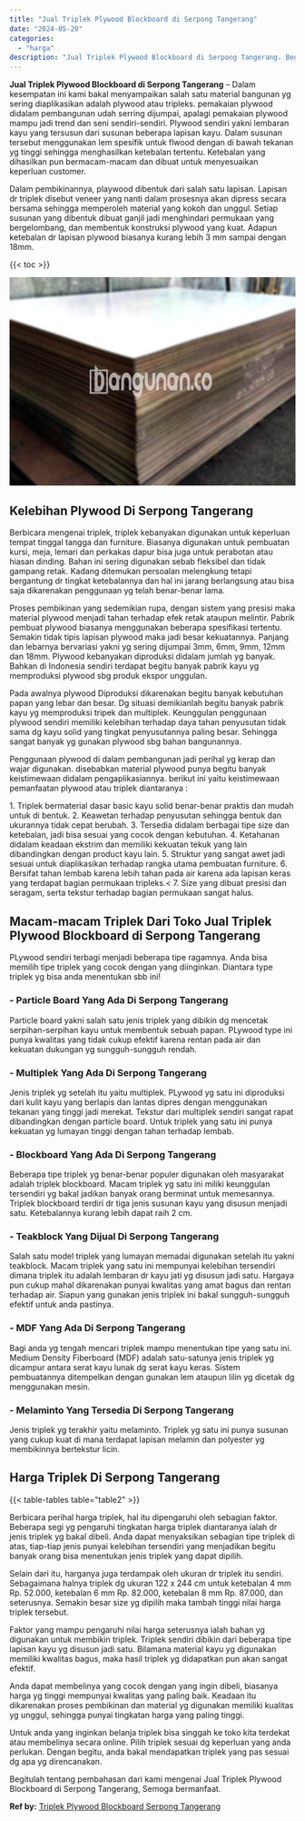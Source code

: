 ```yaml
---
title: "Jual Triplek Plywood Blockboard di Serpong Tangerang"
date: "2024-05-20"
categories: 
  - "harga"
description: "Jual Triplek Plywood Blockboard di Serpong Tangerang. Begitulah tentang pembahasan dari kami mengenai Jual Triplek Plywood Blockboard di Serpong Tangerang, S..."
---
```


**Jual Triplek Plywood Blockboard di Serpong Tangerang** – Dalam kesempatan ini kami bakal menyampaikan salah satu material bangunan yg sering diaplikasikan adalah plywood atau tripleks. pemakaian plywood didalam pembangunan udah serring dijumpai, apalagi pemakaian plywood mampu jadi trend dan seni sendiri-sendiri. Plywood sendiri yakni lembaran kayu yang tersusun dari susunan beberapa lapisan kayu. Dalam susunan tersebut menggunakan lem spesifik untuk flwood dengan di bawah tekanan yg tinggi sehingga menghasilkan ketebalan tertentu. Ketebalan yang dihasilkan pun bermacam-macam dan dibuat untuk menyesuaikan keperluan customer.

Dalam pembikinannya, playwood dibentuk dari salah satu lapisan. Lapisan dr triplek disebut veneer yang nanti dalam prosesnya akan dipress secara bersama sehingga memperoleh material yang kokoh dan unggul. Setiap susunan yang dibentuk dibuat ganjil jadi menghindari permukaan yang bergelombang, dan membentuk konstruksi plywood yang kuat. Adapun ketebalan dr lapisan plywood biasanya kurang lebih 3 mm sampai dengan 18mm.

{{< toc >}}

![Jual Triplek Plywood Blockboard di Serpong Tangerang](/images/jual-triplek-murah-25.png)

## Kelebihan Plywood Di Serpong Tangerang

Berbicara mengenai triplek, triplek kebanyakan digunakan untuk keperluan tempat tinggal tangga dan furniture. Biasanya digunakan untuk pembuatan kursi, meja, lemari dan perkakas dapur bisa juga untuk perabotan atau hiasan dinding. Bahan ini sering digunakan sebab fleksibel dan tidak gampang retak. Kadang ditemukan persoalan melengkung tetapi bergantung dr tingkat ketebalannya dan hal ini jarang berlangsung atau bisa saja dikarenakan penggunaan yg telah benar-benar lama.

Proses pembikinan yang sedemikian rupa, dengan sistem yang presisi maka material plywood menjadi tahan terhadap efek retak ataupun melintir. Pabrik pembuat plywood biasanya menggunakan beberapa spesifikasi tertentu. Semakin tidak tipis lapisan plywood maka jadi besar kekuatannya. Panjang dan lebarnya bervariasi yakni yg sering dijumpai 3mm, 6mm, 9mm, 12mm dan 18mm. Plywood kebanyakan diproduksi didalam jumlah yg banyak. Bahkan di Indonesia sendiri terdapat begitu banyak pabrik kayu yg memproduksi plywood sbg produk ekspor unggulan.

Pada awalnya plywood Diproduksi dikarenakan begitu banyak kebutuhan papan yang lebar dan besar. Dg situasi demikianlah begitu banyak pabrik kayu yg memproduksi tripek dan multiplek. Keunggulan penggunaan plywood sendiri memiliki kelebihan terhadap daya tahan penyusutan tidak sama dg kayu solid yang tingkat penyusutannya paling besar. Sehingga sangat banyak yg gunakan plywood sbg bahan bangunannya.

Penggunaan plywood di dalam pembangunan jadi perihal yg kerap dan wajar digunakan. disebabkan material plywood punya begitu banyak keistimewaan didalam pengaplikasiannya. berikut ini yaitu keistimewaan pemanfaatan plywood atau triplek diantaranya :

1\. Triplek bermaterial dasar basic kayu solid benar-benar praktis dan mudah untuk di bentuk. 2. Keawetan terhadap penyusutan sehingga bentuk dan ukurannya tidak cepat berubah. 3. Tersedia didalam berbagai tipe size dan ketebalan, jadi bisa sesuai yang cocok dengan kebutuhan. 4. Ketahanan didalam keadaan ekstrim dan memiliki kekuatan tekuk yang lain dibandingkan dengan product kayu lain. 5. Struktur yang sangat awet jadi sesuai untuk diaplikasikan terhadap rangka utama pembuatan furniture. 6. Bersifat tahan lembab karena lebih tahan pada air karena ada lapisan keras yang terdapat bagian permukaan tripleks.< 7. Size yang dibuat presisi dan seragam, serta tekstur terhadap bagian permukaan sangat halus.

## Macam-macam Triplek Dari Toko Jual Triplek Plywood Blockboard di Serpong Tangerang

PLywood sendiri terbagi menjadi beberapa tipe ragamnya. Anda bisa memilih tipe triplek yang cocok dengan yang diinginkan. Diantara type triplek yg bisa anda menentukan sbb ini!

### \- Particle Board Yang Ada Di Serpong Tangerang

Particle board yakni salah satu jenis triplek yang dibikin dg mencetak serpihan-serpihan kayu untuk membentuk sebuah papan. PLywood type ini punya kwalitas yang tidak cukup efektif karena rentan pada air dan kekuatan dukungan yg sungguh-sungguh rendah.

### \- Multiplek Yang Ada Di Serpong Tangerang

Jenis triplek yg setelah itu yaitu multiplek. PLywood yg satu ini diproduksi dari kulit kayu yang berlapis dan lantas dipres dengan menggunakan tekanan yang tinggi jadi merekat. Tekstur dari multiplek sendiri sangat rapat dibandingkan dengan particle board. Untuk triplek yang satu ini punya kekuatan yg lumayan tinggi dengan tahan terhadap lembab.

### \- Blockboard Yang Ada Di Serpong Tangerang

Beberapa tipe triplek yg benar-benar populer digunakan oleh masyarakat adalah triplek blockboard. Macam triplek yg satu ini miliki keunggulan tersendiri yg bakal jadikan banyak orang berminat untuk memesannya. Triplek blockboard terdiri dr tiga jenis susunan kayu yang disusun menjadi satu. Ketebalannya kurang lebih dapat raih 2 cm.

### \- Teakblock Yang Dijual Di Serpong Tangerang

Salah satu model triplek yang lumayan memadai digunakan setelah itu yakni teakblock. Macam triplek yang satu ini mempunyai kelebihan tersendiri dimana triplek itu adalah lembaran dr kayu jati yg disusun jadi satu. Hargaya pun cukup mahal dikarenakan punyai kwalitas yang amat bagus dan rentan terhadap air. Siapun yang gunakan jenis triplek ini bakal sungguh-sungguh efektif untuk anda pastinya.

### \- MDF Yang Ada Di Serpong Tangerang

Bagi anda yg tengah mencari triplek mampu menentukan tipe yang satu ini. Medium Density Fiberboard (MDF) adalah satu-satunya jenis triplek yg dicampur antara serat kayu lunak dg serat kayu keras. Sistem pembuatannya ditempelkan dengan gunakan lem ataupun lilin yg dicetak dg menggunakan mesin.

### \- Melaminto Yang Tersedia Di Serpong Tangerang

Jenis triplek yg terakhir yaitu melaminto. Triplek yg satu ini punya susunan yang cukup kuat di mana terdapat lapisan melamin dan polyester yg membikinnya bertekstur licin.

## Harga Triplek Di Serpong Tangerang

{{< table-tables table="table2" >}}

Berbicara perihal harga triplek, hal itu dipengaruhi oleh sebagian faktor. Beberapa segi yg pengaruhi tingkatan harga triplek diantaranya ialah dr jenis triplek yg bakal dibeli. Anda dapat menyaksikan sebagian tipe triplek di atas, tiap-tiap jenis punyai kelebihan tersendiri yang menjadikan begitu banyak orang bisa menentukan jenis triplek yang dapat dipilih.

Selain dari itu, harganya juga terdampak oleh ukuran dr triplek itu sendiri. Sebagaimana halnya triplek dg ukuran 122 x 244 cm untuk ketebalan 4 mm Rp. 52.000, ketebalan 6 mm Rp. 82.000, ketebalan 8 mm Rp. 87.000, dan seterusnya. Semakin besar size yg dipilih maka tambah tinggi nilai harga triplek tersebut.

Faktor yang mampu pengaruhi nilai harga seterusnya ialah bahan yg digunakan untuk membikin triplek. Triplek sendiri dibikin dari beberapa tipe lapisan kayu yg disusun jadi satu. Bilamana material kayu yg digunakan memiliki kwalitas bagus, maka hasil triplek yg didapatkan pun akan sangat efektif.

Anda dapat membelinya yang cocok dengan yang ingin dibeli, biasanya harga yg tinggi mempunyai kwalitas yang paling baik. Keadaan itu dikarenakan proses pembikinan dan material yg digunakan memiliki kualitas yg unggul, sehingga punyai tingkatan harga yang paling tinggi.

Untuk anda yang inginkan belanja triplek bisa singgah ke toko kita terdekat atau membelinya secara online. Pilih triplek sesuai dg keperluan yang anda perlukan. Dengan begitu, anda bakal mendapatkan triplek yang pas sesuai dg apa yg direncanakan.

Begitulah tentang pembahasan dari kami mengenai Jual Triplek Plywood Blockboard di Serpong Tangerang, Semoga bermanfaat.

**Ref by:** [Triplek Plywood Blockboard Serpong Tangerang](https://id.wikipedia.org/wiki/Triplek)
